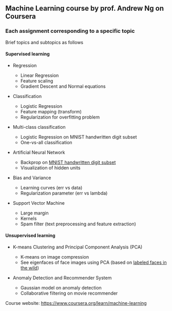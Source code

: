 ## Machine Learning course by prof. Andrew Ng on Coursera

### Each assignment corresponding to a specific topic

Brief topics and subtopics as follows

#### Supervised learning

* Regression
  - Linear Regression
  - Feature scaling
  - Gradient Descent and Normal equations

* Classification
  - Logistic Regression
  - Feature mapping (transform)
  - Regularization for overfitting problem

* Multi-class classification
  - Logistic Regression on MNIST handwritten digit subset
  - One-vs-all classification

* Artificial Neural Network
  - Backprop on [MNIST handwritten digit subset](http://yann.lecun.com/exdb/mnist/)
  - Visualization of hidden units

* Bias and Variance
  - Learning curves (err vs data)
  - Regularization parameter (err vs lambda)

* Support Vector Machine
  - Large margin
  - Kernels
  - Spam filter (text preprocessing and feature extraction)

#### Unsupervised learning

* K-means Clustering and Principal Component Analysis (PCA)
  - K-means on image compression
  - See eigenfaces of face images using PCA
    (based on [labeled faces in the wild](http://vis-www.cs.umass.edu/lfw/))

* Anomaly Detection and Recommender System
  - Gaussian model on anomaly detection
  - Collaborative filtering on movie recommender


Course website: https://www.coursera.org/learn/machine-learning




